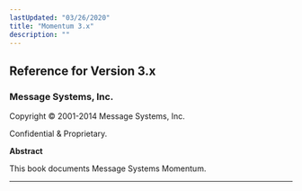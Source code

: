 ```yaml
---
lastUpdated: "03/26/2020"
title: "Momentum 3.x"
description: ""
---
```


## Reference for Version 3.x

### Message Systems, Inc.

Copyright © 2001-2014 Message Systems, Inc.

Confidential & Proprietary.

**Abstract**

This book documents Message Systems Momentum.

---
